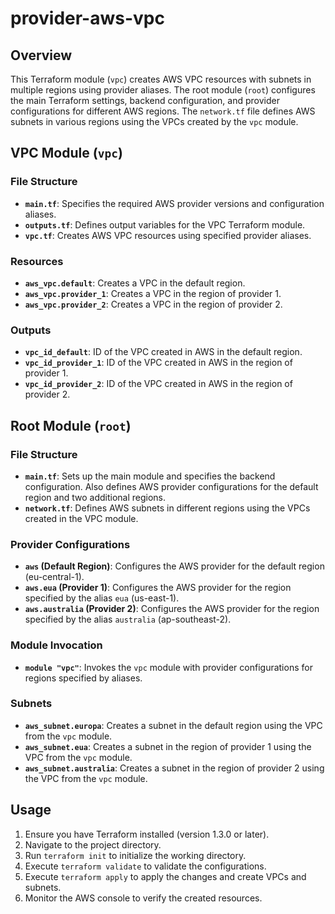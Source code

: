 # provider-aws-vpc

## Overview

This Terraform module (`vpc`) creates AWS VPC resources with subnets in multiple regions using provider aliases. The root module (`root`) configures the main Terraform settings, backend configuration, and provider configurations for different AWS regions. The `network.tf` file defines AWS subnets in various regions using the VPCs created by the `vpc` module.

## VPC Module (`vpc`)

### File Structure

- **`main.tf`**: Specifies the required AWS provider versions and configuration aliases.
- **`outputs.tf`**: Defines output variables for the VPC Terraform module.
- **`vpc.tf`**: Creates AWS VPC resources using specified provider aliases.

### Resources

- **`aws_vpc.default`**: Creates a VPC in the default region.
- **`aws_vpc.provider_1`**: Creates a VPC in the region of provider 1.
- **`aws_vpc.provider_2`**: Creates a VPC in the region of provider 2.

### Outputs

- **`vpc_id_default`**: ID of the VPC created in AWS in the default region.
- **`vpc_id_provider_1`**: ID of the VPC created in AWS in the region of provider 1.
- **`vpc_id_provider_2`**: ID of the VPC created in AWS in the region of provider 2.

## Root Module (`root`)

### File Structure

- **`main.tf`**: Sets up the main module and specifies the backend configuration. Also defines AWS provider configurations for the default region and two additional regions.
- **`network.tf`**: Defines AWS subnets in different regions using the VPCs created in the VPC module.

### Provider Configurations

- **`aws` (Default Region)**: Configures the AWS provider for the default region (eu-central-1).
- **`aws.eua` (Provider 1)**: Configures the AWS provider for the region specified by the alias `eua` (us-east-1).
- **`aws.australia` (Provider 2)**: Configures the AWS provider for the region specified by the alias `australia` (ap-southeast-2).

### Module Invocation

- **`module "vpc"`**: Invokes the `vpc` module with provider configurations for regions specified by aliases.

### Subnets

- **`aws_subnet.europa`**: Creates a subnet in the default region using the VPC from the `vpc` module.
- **`aws_subnet.eua`**: Creates a subnet in the region of provider 1 using the VPC from the `vpc` module.
- **`aws_subnet.australia`**: Creates a subnet in the region of provider 2 using the VPC from the `vpc` module.

## Usage

1. Ensure you have Terraform installed (version 1.3.0 or later).
2. Navigate to the project directory.
3. Run `terraform init` to initialize the working directory.
4. Execute `terraform validate` to validate the configurations.
5. Execute `terraform apply` to apply the changes and create VPCs and subnets.
6. Monitor the AWS console to verify the created resources.